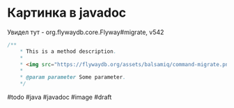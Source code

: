 # Картинка в javadoc

Увидел тут - org.flywaydb.core.Flyway#migrate, v542


```java
/**
    * This is a method description.
    *
    * <img src="https://flywaydb.org/assets/balsamiq/command-migrate.png" alt="migrate">
    *
    * @param parameter Some parameter.
    */
```

#todo #java #javadoc #image
#draft
